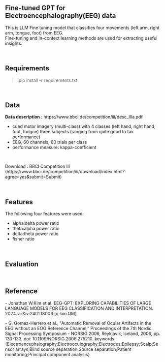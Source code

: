 <h2>Fine-tuned GPT for Electroencephalography(EEG) data</h2>
<p>This is LLM Fine tuning model that classifies four movements (left arm, right arm, tongue, foot) from EEG.<br>Fine-tuning and In-context learning methods are used for extracting useful insights.</p>
<br>
<h2>Requirements</h2>
<blockquote>!pip install -r requirements.txt</blockquote>
<br>
<h2>Data</h2>
<p><strong>Data description</strong> : https://www.bbci.de/competition/iii/desc_IIIa.pdf</p>
  <ul>
    <li>cued motor imagery (multi-class) with 4 classes (left hand, right hand, foot, tongue) three subjects (ranging from quite good to fair performance)</li>
    <li>EEG, 60 channels, 60 trials per class</li>
    <li>performance measure: kappa-coefficient</li>
  </ul>
<br>
<p>Download : BBCI Competition III (https://www.bbci.de/competition/iii/download/index.html?agree=yes&submit=Submit)</p>

<br>
<h2>Features</h2>
<p>The following four features were used: </p>
<ul>
  <li>alpha:delta power ratio</li>
  <li>theta:alpha power ratio</li>
  <li>delta:theta power ratio</li>
  <li>fisher ratio</li>
</ul>


<br>
<h2>Evaluation</h2>
<br>
<h2>Reference</h2>
<p>- Jonathan W.Kim et al. EEG-GPT: EXPLORING CAPABILITIES OF LARGE LANGUAGE MODELS FOR EEG CLASSIFICATION AND INTERPRETATION. 2024. arXiv:2401.18006 [q-bio.QM]</p>
<p>- G. Gomez-Herrero et al., "Automatic Removal of Ocular Artifacts in the EEG without an EOG Reference Channel," Proceedings of the 7th Nordic Signal Processing Symposium - NORSIG 2006, Reykjavik, Iceland, 2006, pp. 130-133, doi: 10.1109/NORSIG.2006.275210. keywords: {Electroencephalography;Electrooculography;Electrodes;Epilepsy;Scalp;Sensor arrays;Blind source separation;Source separation;Patient monitoring;Principal component analysis}</p>
